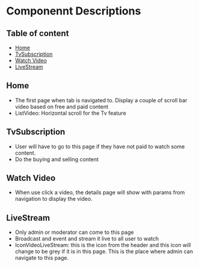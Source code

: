 # Componennt Descriptions 


## Table of content
* [Home](#home)
* [TvSubscription](#tvsubscription)
* [Watch Video](#watch-video) 
* [LiveStream](#livestream)



## Home 
* The first page when tab is navigated to. Display a couple of scroll bar video based on free and paid content 
* ListVideo: Horizontal scroll for the Tv feature 

## TvSubscription
* User will have to go to this page if they have not paid to watch some content. 
* Do the buying and selling content

## Watch Video 
* When use click a video, the details page will show with params from navigation to display the video. 

## LiveStream
* Only admin or moderator can come to this page 
* Broadcast and event and stream it live to all user to watch 
* IconVideoLiveStream: this is the icon from the header and this icon will change to be grey if it is in this page. This is the place where admin can navigate to this page. 